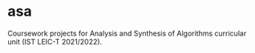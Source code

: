 # asa
Coursework projects for Analysis and Synthesis of Algorithms curricular unit (IST LEIC-T 2021/2022).
